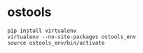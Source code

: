 # ostools



```
pip install virtualenv
virtualenv --no-site-packages ostools_env
source ostools_env/bin/activate
```
